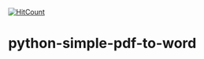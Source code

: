 [![HitCount](http://hits.dwyl.io/teamtact/https://github.com/teamtact/python-simple-pdf-to-word.svg)](http://hits.dwyl.io/teamtact/https://github.com/teamtact/python-simple-pdf-to-word)

# python-simple-pdf-to-word
